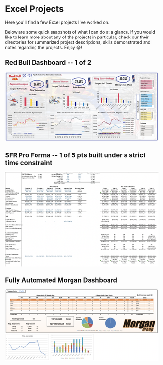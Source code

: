 # Excel Projects

Here you'll find a few Excel projects I've worked on. 

Below are some quick snapshots of what I can do at a glance. If you would like to learn more about any of the projects in particular, check our their directories for summarized project descriptions, skills demonstrated and notes regarding the projects. Enjoy :grin:!

## Red Bull Dashboard -- 1 of 2
![alt text](https://github.com/asilich123/Resume_Projects/blob/main/EXCEL/EXCEL:DASHBOARD%20-%20Red%20Bull/Dashboard%20Images/Dashboard%201.png?raw=true)

## SFR Pro Forma -- 1 of 5 pts built under a strict time constraint
![alt text](https://github.com/asilich123/Resume_Projects/blob/main/EXCEL/EXCEL:FINANCE%20-%20Santa%20Fe%20Ranch/Images/Pro%20Forma.png?raw=true)

## Fully Automated Morgan Dashboard
![alt text](https://github.com/asilich123/Resume_Projects/blob/main/EXCEL/EXCEL:AUTOMATION%20-%20Morgan/Images/Dashboard.png?raw=true)
